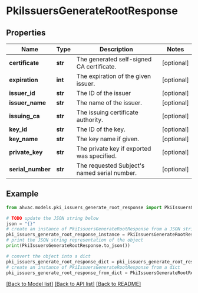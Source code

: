 # PkiIssuersGenerateRootResponse


## Properties

Name | Type | Description | Notes
------------ | ------------- | ------------- | -------------
**certificate** | **str** | The generated self-signed CA certificate. | [optional] 
**expiration** | **int** | The expiration of the given issuer. | [optional] 
**issuer_id** | **str** | The ID of the issuer | [optional] 
**issuer_name** | **str** | The name of the issuer. | [optional] 
**issuing_ca** | **str** | The issuing certificate authority. | [optional] 
**key_id** | **str** | The ID of the key. | [optional] 
**key_name** | **str** | The key name if given. | [optional] 
**private_key** | **str** | The private key if exported was specified. | [optional] 
**serial_number** | **str** | The requested Subject&#39;s named serial number. | [optional] 

## Example

```python
from ahvac.models.pki_issuers_generate_root_response import PkiIssuersGenerateRootResponse

# TODO update the JSON string below
json = "{}"
# create an instance of PkiIssuersGenerateRootResponse from a JSON string
pki_issuers_generate_root_response_instance = PkiIssuersGenerateRootResponse.from_json(json)
# print the JSON string representation of the object
print(PkiIssuersGenerateRootResponse.to_json())

# convert the object into a dict
pki_issuers_generate_root_response_dict = pki_issuers_generate_root_response_instance.to_dict()
# create an instance of PkiIssuersGenerateRootResponse from a dict
pki_issuers_generate_root_response_from_dict = PkiIssuersGenerateRootResponse.from_dict(pki_issuers_generate_root_response_dict)
```
[[Back to Model list]](../README.md#documentation-for-models) [[Back to API list]](../README.md#documentation-for-api-endpoints) [[Back to README]](../README.md)


